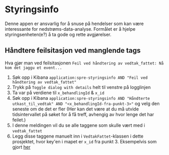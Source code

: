 # Styringsinfo

Denne appen er ansvarlig for å snuse på hendelser som kan være interessante for nedstrøms-data-analyse. Formålet er å hjelpe styringsenheten(e?) å ta gode og rette avgjørelser.

## Håndtere feilsitasjon ved manglende tags

Hva gjør man ved feilsitasjonen `Feil ved håndtering av vedtak_fattet: Nå kom det jaggu et event...`

1. Søk opp i Kibana `application:spre-styringsinfo AND "Feil ved håndtering av vedtak_fattet"`
2. Trykk på `Toggle dialog with details` helt til venstre på logglinjen
3. Ta var på verdiene til `x_behandlingId` & `x_id` 
4. Søk opp i Kibana `application:spre-styringsinfo AND "Håndterte utkast_til_vedtak" AND "<x_behandlingId-fra-punkt-3>"` og velg den seneste om de det er fler (Her kan det være at du må utvide tidsintervallet på søket for å få treff, avhengig av hvor lenge det har feilet.)
5. I denne meldingen vil du se alle taggene som skulle vært med i `vedtak_fattet`
6. Legg disse taggene manuelt inn i `VedtakFattet`-klassen i dette prosjektet, hvor key'en i mapet er `x_id` fra punkt 3. Eksempelvis som gjort [her](https://github.com/navikt/helse-spre/commit/cf26da42fd186e2d514f15d8045624910938b5f0)